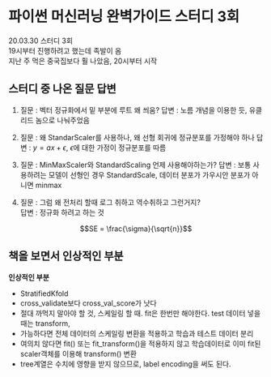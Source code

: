 # 파이썬 머신러닝 완벽가이드 스터디 3회
20.03.30 스터디 3회   
19시부터 진행하려고 했는데 족발이 옴  
지난 주 먹은 중국집보다 훨 나았음, 20시부터 시작 


## 스터디 중 나온 질문 답변
1. 질문 : 벡터 정규화에서 밑 부분에 루트 왜 씌움?
   답변 : 노름 개념을 이용한 듯, 유클리드 놈으로 나눠주었음
  

2. 질문 : 왜 StandarScaler를 사용하나, 왜 선형 회귀에 정규분포를 가정해야 하나
	답변 : $y=ax+\epsilon$, $\epsilon$에 대한 가정이 정규분포를 따름
   
3. 질문 : MinMaxScaler와 StandardScaling 언제 사용해야하는가?
	답변 : 보통 사용하려는 모델이 선형인 경우 StandardScale, 데이터 분포가 가우시안 분포가 아니면 minmax

4. 질문 : 그럼 왜 전처리 할때 로그 취하고 역수취하고 그런거지?  
	답변 : 정규화 하려고 하는 것
	
	
```math
SE = \frac{\sigma}{\sqrt{n}}
```
	
	
	


## 책을 보면서 인상적인 부분
**인상적인 부분** 
- StratifiedKfold
- cross_validate보다 cross_val_score가 낫다
- 절대 까먹지 말아야 할 것, 스케일링 할 때. fit은 한번만 해야한다. test 데이터 넣을 때는 transform, 
- 가능하다면 전체 데이터의 스케일링 변환을 적용하고 학습과 테스트 데이터 분리
- 여의치 않다면 fit() 또는 fit_transform()을 적용하지 않고 학습데이터로 이미 fit된 scaler객체를 이용해 transform() 변환
- tree계열은 수치에 영향을 받지 않으므로, label encoding을 써도 된다.


 
